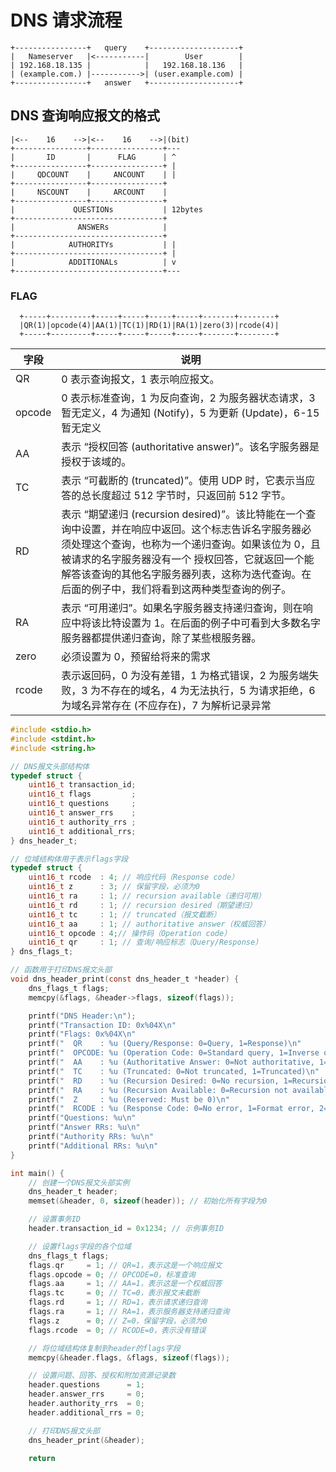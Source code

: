 # DNS 请求流程

```shell
+----------------+   query    +--------------------+
|   Nameserver   |<-----------|        User        |
| 192.168.18.135 |            |   192.168.18.136   |
| (example.com.) |----------->| (user.example.com) |
+----------------+   answer   +--------------------+
```

## DNS 查询响应报文的格式
```shell
|<--    16    -->|<--    16    -->|(bit)
+----------------+----------------+---
|       ID       |      FLAG      | ^
+----------------+----------------+ |
|     QDCOUNT    |     ANCOUNT    | |
+----------------+----------------+
|     NSCOUNT    |     ARCOUNT    |
+----------------+----------------+
|             QUESTIONs           | 12bytes
+---------------------------------+
|              ANSWERs            |
+---------------------------------+
|            AUTHORITYs           | |
+---------------------------------+ |
|            ADDITIONALs          | v
+---------------------------------+---
```

### FLAG
```shell
  +-----+---------+-----+-----+-----+-----+-------+--------+
  |QR(1)|opcode(4)|AA(1)|TC(1)|RD(1)|RA(1)|zero(3)|rcode(4)|
  +-----+---------+-----+-----+-----+-----+-------+--------+
```
| 字段      | 说明                                                                                          |
| --------- | --------------------------------------------------------------------------------------------- |
| QR        | 0 表示查询报文，1 表示响应报文。|
| opcode    |0 表示标准查询，1 为反向查询，2 为服务器状态请求，3 暂无定义，4 为通知 (Notify)，5 为更新 (Update)，6-15 暂无定义
| AA        |表示 “授权回答 (authoritative answer)”。该名字服务器是授权于该域的。|
| TC        |表示 “可截断的 (truncated)”。使用 UDP 时，它表示当应答的总长度超过 512 字节时，只返回前 512 字节。|
| RD        |表示 “期望递归 (recursion desired)”。该比特能在一个查询中设置，并在响应中返回。这个标志告诉名字服务器必须处理这个查询，也称为一个递归查询。如果该位为 0，且被请求的名字服务器没有一个 授权回答，它就返回一个能解答该查询的其他名字服务器列表，这称为迭代查询。在后面的例子中，我们将看到这两种类型查询的例子。
| RA      |表示 “可用递归”。如果名字服务器支持递归查询，则在响应中将该比特设置为 1。在后面的例子中可看到大多数名字服务器都提供递归查询，除了某些根服务器。|
| zero    |必须设置为 0，预留给将来的需求|
| rcode   |表示返回码，0 为没有差错，1 为格式错误，2 为服务端失败，3 为不存在的域名，4 为无法执行，5 为请求拒绝，6 为域名异常存在 (不应存在)，7 为解析记录异常|存在 (不应存在)，8 为解析记录异 常不存在 (应存在)，9 为名字服务器不能认证该请求区域，10 为请求的域不在区域文件中|
```c
#include <stdio.h>
#include <stdint.h>
#include <string.h>

// DNS报文头部结构体
typedef struct {
    uint16_t transaction_id;
    uint16_t flags         ;
    uint16_t questions     ;
    uint16_t answer_rrs    ;
    uint16_t authority_rrs ;
    uint16_t additional_rrs;
} dns_header_t;

// 位域结构体用于表示flags字段
typedef struct {
    uint16_t rcode  : 4; // 响应代码（Response code）
    uint16_t z      : 3; // 保留字段，必须为0
    uint16_t ra     : 1; // recursion available（递归可用）
    uint16_t rd     : 1; // recursion desired（期望递归）
    uint16_t tc     : 1; // truncated（报文截断）
    uint16_t aa     : 1; // authoritative answer（权威回答）
    uint16_t opcode : 4;// 操作码（Operation code）
    uint16_t qr     : 1; // 查询/响应标志（Query/Response）
} dns_flags_t;

// 函数用于打印DNS报文头部
void dns_header_print(const dns_header_t *header) {
    dns_flags_t flags;
    memcpy(&flags, &header->flags, sizeof(flags));

    printf("DNS Header:\n");
    printf("Transaction ID: 0x%04X\n"                                                                          , header->transaction_id );
    printf("Flags: 0x%04X\n"                                                                                   , header->flags          );
    printf("  QR    : %u (Query/Response: 0=Query, 1=Response)\n"                                              , flags . qr             );
    printf("  OPCODE: %u (Operation Code: 0=Standard query, 1=Inverse query, 2=Server status request, etc.)\n" , flags . opcode         );
    printf("  AA    : %u (Authoritative Answer: 0=Not authoritative, 1=Authoritative)\n"                       , flags . aa             );
    printf("  TC    : %u (Truncated: 0=Not truncated, 1=Truncated)\n"                                          , flags . tc             );
    printf("  RD    : %u (Recursion Desired: 0=No recursion, 1=Recursion desired)\n"                           , flags . rd             );
    printf("  RA    : %u (Recursion Available: 0=Recursion not available, 1=Recursion available)\n"            , flags . ra             );
    printf("  Z     : %u (Reserved: Must be 0)\n"                                                              , flags . z              );
    printf("  RCODE : %u (Response Code: 0=No error, 1=Format error, 2=Server failure, etc.)\n"                , flags . rcode          );
    printf("Questions: %u\n"                                                                                   , header->questions      );
    printf("Answer RRs: %u\n"                                                                                  , header->answer_rrs     );
    printf("Authority RRs: %u\n"                                                                               , header->authority_rrs  );
    printf("Additional RRs: %u\n"                                                                              , header->additional_rrs );
}

int main() {
    // 创建一个DNS报文头部实例
    dns_header_t header;
    memset(&header, 0, sizeof(header)); // 初始化所有字段为0

    // 设置事务ID
    header.transaction_id = 0x1234; // 示例事务ID

    // 设置flags字段的各个位域
    dns_flags_t flags;
    flags.qr     = 1; // QR=1，表示这是一个响应报文
    flags.opcode = 0; // OPCODE=0，标准查询
    flags.aa     = 1; // AA=1，表示这是一个权威回答
    flags.tc     = 0; // TC=0，表示报文未截断
    flags.rd     = 1; // RD=1，表示请求递归查询
    flags.ra     = 1; // RA=1，表示服务器支持递归查询
    flags.z      = 0; // Z=0，保留字段，必须为0
    flags.rcode  = 0; // RCODE=0，表示没有错误

    // 将位域结构体复制到header的flags字段
    memcpy(&header.flags, &flags, sizeof(flags));

    // 设置问题、回答、授权和附加资源记录数
    header.questions      = 1;
    header.answer_rrs     = 0;
    header.authority_rrs  = 0;
    header.additional_rrs = 0;

    // 打印DNS报文头部
    dns_header_print(&header);

    return 
```